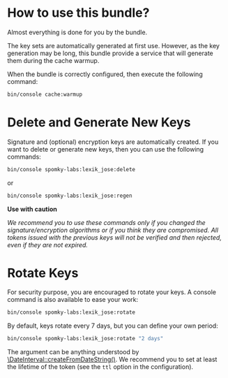 How to use this bundle?
=======================

Almost everything is done for you by the bundle.

The key sets are automatically generated at first use.
However, as the key generation may be long, this bundle provide a service that will generate them during the cache warmup.

When the bundle is correctly configured, then execute the following command:
```sh
bin/console cache:warmup
```

# Delete and Generate New Keys

Signature and (optional) encryption keys are automatically created.
If you want to delete or generate new keys, then you can use the following commands:

```sh
bin/console spomky-labs:lexik_jose:delete
```

or 

```sh
bin/console spomky-labs:lexik_jose:regen
```

**Use with caution**

*We recommend you to use these commands only if you changed the signature/encryption algorithms or if you think they are compromised.*
*All tokens issued with the previous keys will not be verified and then rejected, even if they are not expired.*

# Rotate Keys

For security purpose, you are encouraged to rotate your keys.
A console command is also available to ease your work:

```sh
bin/console spomky-labs:lexik_jose:rotate
```

By default, keys rotate every 7 days, but you can define your own period:

```sh
bin/console spomky-labs:lexik_jose:rotate "2 days"
```

The argument can be anything understood by [\DateInterval::createFromDateString()](https://secure.php.net/manual/en/dateinterval.createfromdatestring.php).
We recommend you to set at least the lifetime of the token (see the `ttl` option in the configuration).

